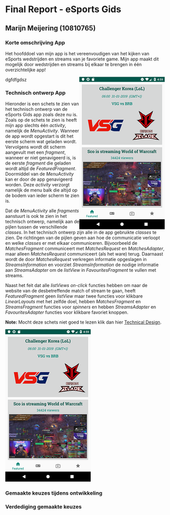 # Final Report - eSports Gids

## Marijn Meijering (10810765)

### Korte omschrijving App
Het hoofddoel van mijn app is het vereenvoudigen van het kijken van eSports wedstrijden en streams van je favoriete game. Mijn app maakt dit mogelijk door wedstrijden en streams bij elkaar te brengen in één overzichtelijke app! 

dgfd<img src="https://github.com/10810765/Programmeerproject/blob/master/doc/eSports_Gids_Preview_1.png"
     alt="Screenshot 1"
     style="float: right;" />fgdsz

### Technisch ontwerp App
Hieronder is een schets te zien van het technisch ontwerp van de eSports Gids app zoals deze nu is. Zoals op de schets te zien is heeft mijn app slechts één *activity*, namelijk de *MenuActivity*. Wanneer de app wordt opgestart is dit het eerste scherm wat geladen wordt. Vervolgens wordt dit scherm aangevult met een *fragment*, wanneer er niet genavigeerd is, is de eerste *fragment* die geladen wordt altijd de *FeaturedFragment*. Doormiddel van de *MenuActivity* kan er door de app genavigeerd worden. Deze *activity* verzorgt namelijk de menu balk die altijd op de bodem van ieder scherm te zien is. 

Dat de *MenuActivity* alle *fragments* aanstuurt is ook te zien in het technisch ontwerp, namelijk aan de pijlen tussen de verschillende *classes*. In het technisch ontwerp zijn alle in de app gebruikte *classes* te zien. De richtingen van de pijlen geven aan hoe de communicatie verloopt en welke *classes* er met elkaar communiceren. Bijvoorbeeld de *MatchesFragment* communiceert met *MatchesRequest* en *MatchesAdapter*, maar alleen *MatchesRequest* communiceert (als het ware) terug. Daarnaast wordt de door *MatchesRequest* verkregen informatie opgeslagen in *StreamsInformation* en voorziet *StreamsInformation* de nodige informatie aan *StreamsAdapter* om de *listView* in *FavouritesFragment* te vullen met streams.

Naast het feit dat alle *listViews on-click* functies hebben om naar de website van de desbetreffende match of stream te gaan, heeft *FeaturedFragment* geen *listView* maar twee functies voor klikbare *LinearLayouts* met het zelfde doel, hebben *MatchesFragment* en *StreamsFragment* functies voor *spinners* en hebben *StreamsAdapter* en *FavouritesAdapter* functies voor klikbare favoriet knoppen.

**Note:** Mocht deze schets niet goed te lezen klik dan hier [Technical Design](https://www.draw.io/?lightbox=1&highlight=0000ff&edit=_blank&layers=1&nav=1&title=Technical_design.html#R7V1dc6u2Fv01mel9yBmE%2BPJjTtK0nTlnbm7T29vTl45iFJsbjFzAcXJ%2BfSWQ%2BJDAAYKMk5DMxEYSSIi1F2vvLcgZvNw8%2FRSj7for8XF4Zhr%2B0xm8OjPpj%2BXRD1bynJd4hpsXrOLAz4tAWXAbfMe80OClu8DHSa1hSkiYBtt64ZJEEV6mtTIUx2Rfb3ZPwnqvW7TCSsHtEoVq6f8CP13zszDdsvxnHKzWomfgLPKaDRKN%2BZkka%2BSTfaUI%2FngGL2NC0vzb5ukSh2zyxLzk%2B1231BYDi3GUdtnBWl1ew2%2FpFfwvtmL%2F8c%2B%2FbtL%2FnPOjPKJwx0%2F4No0x2iS%2F4r93OEn50NNnMR%2FJPtiEKKJbn%2B9JlN7yGoNuL9dB6H9Bz2THxpOkaPkgtj6vSRx8p%2B1RSKsALaDVccovt%2BmwowVheElCEmf9QGyw39qet%2ByIvK8YJ3TfG3HyQCr6ip5qDb%2BgJBWjJGGItklwl42b7bhB8SqIPpM0JRveSJzldX1Q99kPrUdhsIpo2ZL2hWMxF%2FnZAItu82nFcYqfWq8XKFBAzQeTDU7jZ9qE72B5HDjccqAL8%2B19iUPg8DbrKgYNXog49lfFsUt40C8cIT3QYlsKXM5MJ2QXOKjBxPl7x2CdTct5ks3LBW0A4PYpmxxRT7%2Bt2OdliJLkjAE4PxodXSDq%2FADTGoyjSv3reosFttXOMsNFD7TOiBCKGXGx3n%2FbB%2BlyTb9c3PzCzp8QVhVE9ySmdp4NkNCLTT%2FC4BFng8us6JNiPxQPmT2km9ISYvKABcoikttWBXi8SMEcQ1dAmeqCV2wC32fdfN6vgxTfbtGS9bmnvMzOmewiH%2Fsc31W4wq5wbScQFcMcs9SyO0HWtTQh1mnjt1%2FEtSPRzHGTcZy9qHOcbXgqYNwmjgPaOM7Wy3GNnMMJJeMask1CtGKUF2Unzbhohe%2FiXfCQDSsSDTvRj%2FHD7zh%2BiPEqO1pl7yql%2Fev985TTm6eaYOfp4imvjaeuY7TasFObSWoykpKEGBDbVbR4TSRl6SIpa6HgpQSKsck4w6f6JSjMfUmyj5wAclIZh9Y41bSIt2S5xvGG8dC%2Ft2woAes4L6RfvmfU9f%2Bx9V0YJOnvAd63Cbz69NQpU%2FBuusd4vDnaBtQ7jRsniHVyCc8uFvnfqBjgCm1wMZzmJtQWcfT%2Budvrzd2N1gh0kbfQIip7X%2FhoyyZyJu%2BpyNtxZS%2Fa7uaSLLRxtxpz0S8wD90Scu2Z3xMo68Ur%2FFgRiyUvZnsei6ffP6sBoxm4PV1nRxurmQpOv%2BJod7FMg8cgfZ45bbrIoFPnNKtBjx43MAhV%2F%2BVonKZSWfadauEd%2FbhD4QOTn1f4%2B3h6DhU20Cx6090uTgtOJVscyd43vf4Jswqq3%2FzxxnXPfYDGGTtVRk1oZRCtfiO06uoclCVf8L2wYF7yK8cyGJeIzVGIWFsME6hR968opT7UnKSZnIpldSkc8wlzNOpt%2B2PkaG5Q5KPbJYnZxot5mpTgB7JJ0mCV3SxyezpVihyR66wT5zo1YcO5bk7YnALfAYnwrEVDwqaR8PQlbKbwp0dL2JTM05qpkYntA2RrQP90TRPotKVrgOrvcJqa8zWTc1Sxdqx3vgZqi%2FmpeJkqX8MJp811Pf18TaNyE%2Bw75rAOZG3OakmaD8DHI6VgDF2ELBZZqoQ8p2Am52PZSbY7akZ9KRjNPvLIKZiS4%2BYUzKi0VlmHfZIpGFPF6TVG6S7G%2FqwzJ%2Be1c2BLxGYAFTCNqxe1Rf8s9T44ldC850htocPOSlNZ%2BoLydYuN62LybPUHYK7%2BOYsmIGqL45lqzuIaPZJdTKdoTltMTl2elEGGTtcwnj7mmp8t6fhsyT01pDjAablqEcfMB817vItfNf5xZqH59N87J594bsVUcyslJ8%2FplVPg5YWkKG3Q8Mxf8%2BJWbbz8pp%2BHaePK%2BbGYKie8OrCnLdFiNgTOC86afeDJCcuTn41xzY4usKmNsBpuc1O5wAVUX%2BsET5duQWGIX9ae750m%2B%2Bc%2FmkC%2F0EWTsCHsU2BvzoBMzZLAkFMgTsenUDT621CBjPCUh2cqVHqYsxajkxEcJ2uhzc%2BETdk16ZrgyL9gb%2Bcp57pyefBTkP7Bpu2Tzbe%2B8Ulk36%2BeqhvPwswZCYlD3oWE0UteyAxfHDjy%2BVa2f0TPNu%2FHtMX2t6Ip3Si7yrbKvhh8xOuAzOJiYl95l5DEEHQOKCkv8YHZE0uL6NBX%2BGBOviUEXLnudsNlF2UxDqmr9FgfcBMWeA83JMgEFAcrlIWfLRFVfqJ8rxJRyoHkh1mABT5Zpme7gP%2BVYJrPi3LcDKnFLLwCvE3urm7wlkiswpAf4SAQe4NeK3bbshLHgWTxpq0CSWNBUtjkCxikVwI9V5ptWYOkfcDFzV3qp4R0fsRxAa66R6fOzu7psPPbIGfHGskSHMWkpiVn97XYFaAC%2FYhW5tAuaBZmUjUSLjQO2IlOdm5xYo%2BDSU8KbXtjQVITOXtTkLPTTzoL7DUhvK%2BoHaZb%2FAriO5mFXoRbHenZagl7H8kU5Dc7OgNtYQGlA8lZIM187KgxhH58rKJh8G2%2FxK%2BpVZeMCFdx9U4crgvpJX1wqKsHDEmXQDm6pRuvTWtMZrx2plenK15bVkIcB6%2FAULLo5id7IMPKzzuaC%2FlQujHbLyDRIAkOgnaoSHAHgpbbVBWzqpKYBLNwUo71oARZSdUOlQSWe2S49nPR9CjYHuA8NQkr3nH%2FIlwXU8JVDjDAxWIYXGVvDooFT8eCa9OLiyZXBG9FEIDOAnZStHoKWqVDdEWrK%2FtbRrfYw2hoVV%2F7egJofTP6tasUsCeWr4akBUyJEztrgYWsBY4LV6GdR5Wub06BTuq7A8PzxgGTa7t1MDlHBlPTa15mYdn9Xt05NjppmsCRXt4BvYF4dWCdRaG84FQ3Xs0R8Trw1lwFa4ndt4FX8R67l%2FHashzqSIsOpDQRtAd6QspbEsBxHXe3Xyy%2FEa8jIKhFVoIXsDuQ2cfEa2d%2BnRSvUNKE7tClAefy6hWrY%2FKpbyIWSobhcCesNctgH2yvJ3ErFlOelmc2VCIfP7PQOZAwqThx5cemvYFpBRfUVfnRxclrVzl%2B7EAC6BxJMGe4jgHXflHaOQc2EK7WtHCVcgGDc2CuI4Uqjh336hem7QvXEXzBF5YhakOieFfviYvkc2mBliNL284iWUoY2PJKL81IFOehJQI7PLowJqLsKYECpcySO3Rp1DmAVp2zOi6N6u1NSf6f47zgTZkH2%2Ff1puhm%2BR%2FP8%2Bbl%2F42HP%2F4D).

![Technisch Ontwerp](https://github.com/10810765/Programmeerproject/blob/master/doc/eSports_Gids_Preview_1.png)


### Gemaakte keuzes tijdens ontwikkeling

### Verdediging gemaakte keuzes







